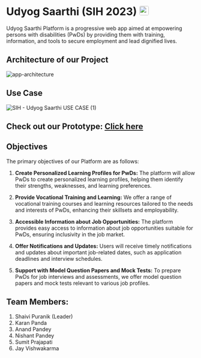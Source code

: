 # Udyog Saarthi (SIH 2023) <img src="https://github.com/karan-panda/Udyog-Saarthi/assets/108183567/064e7525-66d6-4956-aeaa-10ad5112c2a3" alt="Logo" width="25" height="25" style="border-radius: 15%" />

Udyog Saarthi Platform is a progressive web app aimed at empowering persons with disabilities (PwDs) by providing them with training, information, and tools to secure employment and lead dignified lives. 

## Architecture of our Project
![app-architecture](https://github.com/karan-panda/Udyog-Saarthi/assets/108183567/10b64d23-0865-41fc-b0e6-f6e91691ec87)

## Use Case
![SIH - Udyog Saarthi USE CASE (1)](https://github.com/karan-panda/Udyog-Saarthi/assets/108183567/df27ddcc-239d-40c9-a32d-ba5370c2b4e4)

## Check out our Prototype: [Click here](https://www.figma.com/proto/zdkt09f0l9Y6WEhJVb3d1U/SIH-Udyog-Saarthi-App-Prototype?type=design&node-id=14-139&t=9S1bucXzCIB1np32-1&scaling=scale-down&page-id=0%3A1&starting-point-node-id=14%3A139&show-proto-sidebar=1)

## Objectives
The primary objectives of our Platform are as follows:

1. **Create Personalized Learning Profiles for PwDs:** The platform will allow PwDs to create personalized learning profiles, helping them identify their strengths, weaknesses, and learning preferences.

2. **Provide Vocational Training and Learning:** We offer a range of vocational training courses and learning resources tailored to the needs and interests of PwDs, enhancing their skillsets and employability.

3. **Accessible Information about Job Opportunities:** The platform provides easy access to information about job opportunities suitable for PwDs, ensuring inclusivity in the job market.

4. **Offer Notifications and Updates:** Users will receive timely notifications and updates about important job-related dates, such as application deadlines and interview schedules.

5. **Support with Model Question Papers and Mock Tests:** To prepare PwDs for job interviews and assessments, we offer model question papers and mock tests relevant to various job profiles.

## Team Members:
1. Shaivi Puranik (Leader)
2. Karan Panda
3. Anand Pandey
4. Nishant Pandey
5. Sumit Prajapati
6. Jay Vishwakarma
